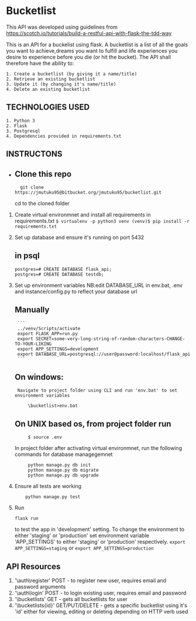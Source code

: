 # Bucketlist
This API was developed using guidelines from https://scotch.io/tutorials/build-a-restful-api-with-flask-the-tdd-way

This is an API for a buckelist using flask.
A bucketlist is a list of all the goals you want to achieve,dreams you want to fulfill and
life experiences you desire to experience before you die (or hit the bucket). 
The API shall therefore have the ability to:

    1. Create a bucketlist (by giving it a name/title)
    2. Retrieve an existing bucketlist
    3. Update it (by changing it's name/title)
    4. Delete an existing bucketlist

## TECHNOLOGIES USED
    1. Python 3
    2. Flask
    3. Postgresql
    4. Dependencies provided in requirements.txt
 
## INSTRUCTONS
* ## Clone this repo
       
        git clone https://jmutuku95@bitbucket.org/jmutuku95/bucketlist.git
        
    cd to the cloned folder
    
1. Create virtual environmnet and install all requirements in requirements.txt
        ```
            $ virtualenv -p python3 venv
            (venv)$ pip install -r requirements.txt
        ```

2. Set up database and ensure it's running on port 5432
    ## in psql
       
       postgres=# CREATE DATABASE flask_api;
       postgres=# CREATE DATABASE testdb;
       


3. Set up environment variables
    NB:edit DATABASE_URL in env.bat, .env and instance/config.py to reflect
       your database url
    ## Manually
        ```
        ../venv/Scripts/activate
        export FLASK_APP=run.py
        export SECRET=some-very-long-string-of-random-characters-CHANGE-TO-YOUR-LIKING
        export APP_SETTINGS=development
        export DATABASE_URL=postgresql://user@password:localhost/flask_api
        ```

    ## On windows:
        Navigate to project folder using CLI and run 'env.bat' to set environment variables
        
            \bucketlist>env.bat
        

    ## On UNIX based os, from project folder run 
        
            $ source .env
        
    In project folder after activating virtual environmnet, run the following commands for database managegemnet
        
            python manage.py db init
            python manage.py db migrate
            python manage.py db upgrade
        
4. Ensure all tests are working
    ```
        python manage.py test
    ```
5. Run 
    ```
    flask run
    ``` 
    to test the app in 'development' setting. 
    To change the environment to either 'staging' or 'production' set environment variable 'APP_SETTINGS'
    to either 'staging' or 'production' respectively.
        ```
            export APP_SETTINGS=staging
        ```
    or 
        ```
            export APP_SETTINGS=production
        ```
    

## API Resources
  1. '\auth\register\'   POST    - to register new user, requires email and password arguments
  2. '\auth\login\'      POST    - to login existing user, requires email and password
  3. '\bucketlists\'     GET     - gets all bucketlists for user
  4. '\bucketlists\{id}' GET/PUT/DELETE - gets a specific bucketlist using it's 'id' either for viewing,
                                editing or deleting depending on HTTP verb used

